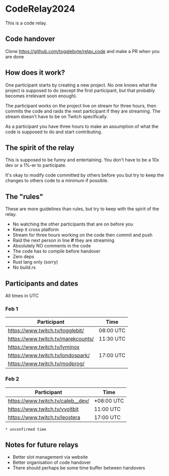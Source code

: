 # CodeRelay2024

This is a code relay.

## Code handover

Clone https://github.com/togglebyte/relay_code and make a PR when you are done

## How does it work?

One participant starts by creating a new project.
No one knows what the project is supposed to do (except the first participant, but
that probably becomes irrelevant soon enough).

The participant works on the project live on stream for three hours, then commits the code and raids the next participant if they are streaming.
The stream doesn't have to be on Twitch specifically.

As a participant you have three hours to make an assumption of what the code is
supposed to do and start contributing.

## The spirit of the relay

This is supposed to be funny and entertaining.
You don't have to be a 10x dev or a 1%-er to participate.

It's okay to modify code committed by others before you but try to keep the
changes to others code to a minimum if possible.

## The "rules"

These are more guidelines than rules, but try to keep with the spirit of the
relay.

* No watching the other participants that are on before you
* Keep it cross platform
* Stream for three hours working on the code then commit and push
* Raid the next person in line **if** they are streaming
* Absolutely NO comments in the code
* The code has to compile before handover
* Zero deps
* Rust lang only (sorry)
* No build.rs

## Participants and dates

All times in UTC

### Feb 1

| Participant                        | Time         |
| -------------                      | ------------ |
| https://www.twitch.tv/togglebit/   | 08:00 UTC    |
| https://www.twitch.tv/marekcounts/ | 11:30 UTC    |
| https://www.twitch.tv/lyminox      |              |
| https://www.twitch.tv/londospark/  | 17:00 UTC    |
| https://www.twitch.tv/modprog/     |              |

### Feb 2

| Participant                       | Time         |
| -------------                     | ------------ |
| https://www.twitch.tv/caleb__dev/ | *08:00 UTC   |
| https://www.twitch.tv/vvoltbit    | 11:00 UTC    |
| https://www.twitch.tv/leostera    | 17:00 UTC    |


`* unconfirmed time`

## Notes for future relays

* Better slot management via website
* Better organisation of code handover
* There should perhaps be some time buffer between handovers
